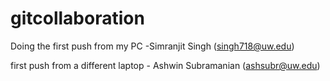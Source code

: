 # gitcollaboration

Doing the first push from my PC -Simranjit Singh (singh718@uw.edu)

first push from a different laptop - Ashwin Subramanian (ashsubr@uw.edu)